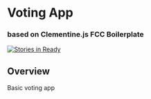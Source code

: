 # Voting App 
### based on Clementine.js FCC Boilerplate

[![Stories in Ready](https://badge.waffle.io/rahsheen/voting-app.svg?label=ready&title=Ready)](http://waffle.io/rahsheen/voting-app)

## Overview

Basic voting app 

